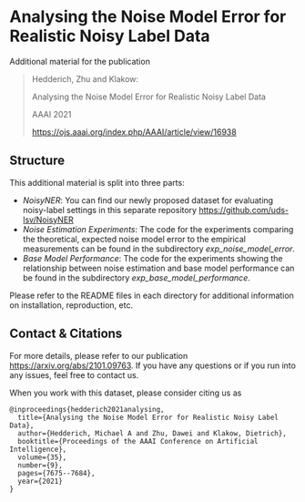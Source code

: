 # Analysing the Noise Model Error for Realistic Noisy Label Data

Additional material for the publication

> Hedderich, Zhu and Klakow:
>
> Analysing the Noise Model Error for Realistic Noisy Label Data
>
> AAAI 2021
> 
> https://ojs.aaai.org/index.php/AAAI/article/view/16938


## Structure

This additional material is split into three parts:

* *NoisyNER*: You can find our newly proposed dataset for evaluating noisy-label settings in this separate repository https://github.com/uds-lsv/NoisyNER
* *Noise Estimation Experiments*: The code for the experiments comparing the theoretical, expected noise model error to the empirical measurements can be found in the subdirectory *exp_noise_model_error*.
* *Base Model Performance*: The code for the experiments showing the relationship between noise estimation and base model performance can be found in the subdirectory *exp_base_model_performance*.

Please refer to the README files in each directory for additional information on installation, reproduction, etc.

## Contact & Citations

For more details, please refer to our publication https://arxiv.org/abs/2101.09763. If you have any questions or if you run into any issues, feel free to contact us.

When you work with this dataset, please consider citing us as

```
@inproceedings{hedderich2021analysing,
  title={Analysing the Noise Model Error for Realistic Noisy Label Data},
  author={Hedderich, Michael A and Zhu, Dawei and Klakow, Dietrich},
  booktitle={Proceedings of the AAAI Conference on Artificial Intelligence},
  volume={35},
  number={9},
  pages={7675--7684},
  year={2021}
}

```


